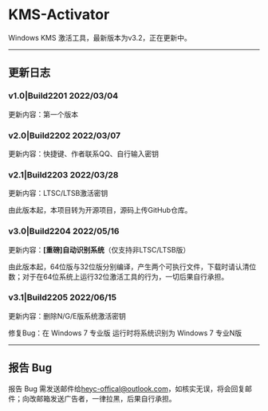 # KMS-Activator

Windows KMS 激活工具，最新版本为v3.2，正在更新中。

---
## 更新日志

### v1.0|Build2201 2022/03/04

更新内容：第一个版本

### v2.0|Build2202 2022/03/07

更新内容：快捷键、作者联系QQ、自行输入密钥

### v2.1|Build2203 2022/03/28

更新内容：LTSC/LTSB激活密钥

由此版本起，本项目转为开源项目，源码上传GitHub仓库。

### v3.0|Build2204 2022/05/16

更新内容：**[重磅]自动识别系统**（仅支持非LTSC/LTSB版）

由此版本起，64位版与32位版分别编译，产生两个可执行文件，下载时请认清位数；对于在64位系统上运行32位激活工具的行为，一切后果自行承担。

### v3.1|Build2205 2022/06/15

更新内容：删除N/G/E版系统激活密钥

修复Bug：在 Windows 7 专业版 运行时将系统识别为 Windows 7 专业N版

---
## 报告 Bug

报告 Bug 需发送邮件给<heyc-offical@outlook.com>，如核实无误，将会回复邮件；向改邮箱发送广告者，一律拉黑，后果自行承担。
